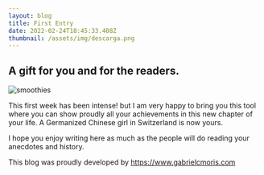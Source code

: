 ```yaml
---
layout: blog
title: First Entry
date: 2022-02-24T18:45:33.408Z
thumbnail: /assets/img/descarga.png
---
```


## A gift for you and for the readers.

![smoothies](/images/uploads/descarga.png)

This first week has been intense! but I am very happy to bring you this tool where you can show proudly all your achievements in this new chapter of your life. A Germanized Chinese girl in Switzerland is now yours.

I hope you enjoy writing here as much as the people will do reading your anecdotes and history.

This blog was proudly developed by <https://www.gabrielcmoris.com>
